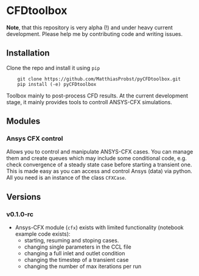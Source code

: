 # CFDtoolbox

**Note**, that this repository is very alpha (!) and under heavy current development. Please 
help me by contributing code and writing issues.

## Installation
Clone the repo and install it using `pip`
```
    git clone https://github.com/MatthiasProbst/pyCFDtoolbox.git
    pip install (-e) pyCFDtoolbox
```
Toolbox mainly to post-process CFD results. At the current development stage, it mainly provides tools to controll
ANSYS-CFX simulations.

## Modules
### Ansys CFX control
Allows you to control and manipulate ANSYS-CFX cases. You can manage them 
and create queues which may include some conditional code, e.g. check convergence of 
a steady state case before starting a transient one. This is made easy as you can access and 
control Ansys (data) via python. All you need is an instance of the class `CFXCase`.

## Versions

### v0.1.0-rc
  - Ansys-CFX module (`cfx`) exists with limited functionality (notebook example code exists):
    - starting, resuming and stoping cases.
    - changing single parameters in the CCL file
    - changing a full inlet and outlet condition
    - changing the timestep of a transient case
    - changing the number of max iterations per run